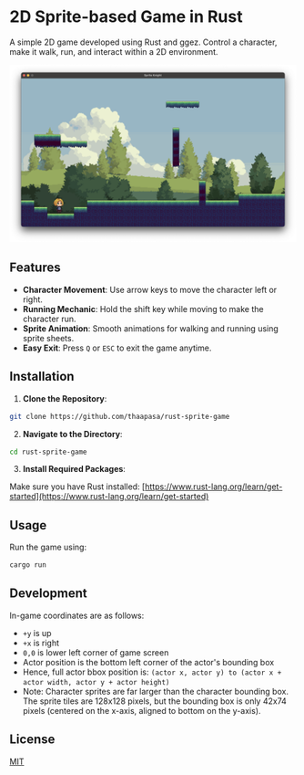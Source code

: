 # 2D Sprite-based Game in Rust

A simple 2D game developed using Rust and ggez. Control a
character, make it walk, run, and interact within a 2D
environment.

![Sprite Knight](./screenshot.png)

## Features

- **Character Movement**: Use arrow keys to move the character left
  or right.
- **Running Mechanic**: Hold the shift key while moving to make the
  character run.
- **Sprite Animation**: Smooth animations for walking and running using
  sprite sheets.
- **Easy Exit**: Press `Q` or `ESC` to exit the game anytime.

## Installation

1. **Clone the Repository**:

```bash
git clone https://github.com/thaapasa/rust-sprite-game
```

2. **Navigate to the Directory**:

```bash
cd rust-sprite-game
```

3. **Install Required Packages**:

Make sure you have Rust installed:
[https://www.rust-lang.org/learn/get-started](https://www.rust-lang.org/learn/get-started)

## Usage

Run the game using:

```bash
cargo run
```

## Development

In-game coordinates are as follows:

- `+y` is up
- `+x` is right
- `0,0` is lower left corner of game screen
- Actor position is the bottom left corner of the actor's bounding box
- Hence, full actor bbox position is:
  `(actor x, actor y) to (actor x + actor width, actor y + actor height)`
- Note: Character sprites are far larger than the character bounding box.
  The sprite tiles are 128x128 pixels, but the bounding box is only
  42x74 pixels (centered on the x-axis, aligned to bottom on the y-axis).

## License

[MIT](./LICENSE)
